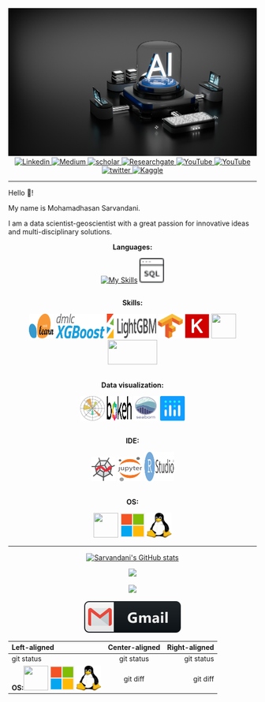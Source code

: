 
  <div align="center">
  
  <img src="AI.jpeg" width="600" height="300">
  
  </div>
 
<div align="center">
  
 <a href="https://www.linkedin.com/in/mohamadhasan-sarvandani/">
  <img
    alt="Linkedin"
    src="https://img.shields.io/badge/linkedin-0077B5?logo=linkedin&logoColor=white&style=for-the-badge"
  />
</a>

   <a href="https://medium.com/@mohamadhasan.sarvandani">
  <img
    alt="Medium"
    src="https://img.shields.io/badge/Medium-12100E?style=for-the-badge&logo=medium&logoColor=white"
  />
</a>

  
  <a href="https://scholar.google.com/citations?user=6FDuIJMAAAAJ&hl=en">
  <img
    alt="scholar"
    src="https://img.shields.io/badge/Google_Scholar-4285F4?style=for-the-badge&logo=google-scholar&logoColor=white"
  />
</a>

<a href="https://www.researchgate.net/profile/Mohamadhasan-Sarvandani">
  <img
    alt="Researchgate"
    src="https://img.shields.io/badge/Researchgate-3DDC84?style=for-the-badge&logo=researchgate&logoColor=white"
  />
</a>
  

<a href="https://www.pinterest.com/Mohamadhasan_Sarvandani/">
  <img
    alt="YouTube"
    src="https://img.shields.io/badge/Pinterest-FF0000?style=for-the-badge&logo=Pinterest&logoColor=black"
  />
</a>



<a href="https://www.youtube.com/@MohamadhasanSarvandani/featured">
  <img
    alt="YouTube"
    src="https://img.shields.io/badge/YouTube-FF0000?style=for-the-badge&logo=youtube&logoColor=black"
  />
</a>

  <a href="https://twitter.com/M_Sarvandani">
  <img
    alt="twitter"
    src="https://img.shields.io/badge/Twitter-1DA1F2?style=for-the-badge&logo=twitter&logoColor=white"
  />
</a>
  
  
  <a href="https://www.kaggle.com/sarvandani">
  <img
    alt="Kaggle"
    src="https://img.shields.io/badge/Kaggle-20BEFF?style=for-the-badge&logo=Kaggle&logoColor=white"
  />
</a>
  
</div>
 














------------------


 Hello :wave:!

My name is Mohamadhasan Sarvandani.

I am a data scientist-geoscientist with a great passion for innovative ideas and multi-disciplinary solutions.  

<div align="center">
  
**Languages:**

[![My Skills](https://skillicons.dev/icons?i=py,matlab,r&theme=light)](https://skillicons.dev)
<img src='https://github.com/Sarvandani/Data_science_logos/blob/main/sql-language.svg' width="50" height="50"> 

</div>

<div align="center">
  
##
  
**Skills:**

<img src='https://github.com/Sarvandani/Data_science_logos/blob/main/Scikit_learn.svg' width="50" height="50"> 
<img src='https://github.com/Sarvandani/Data_science_logos/blob/main/XGBoost_logo.png' width="100" height="50"> 
<img src='https://github.com/Sarvandani/Data_science_logos/blob/main/LightGBM.svg' width="100" height="50"> 

<img src='https://github.com/Sarvandani/Data_science_logos/blob/main/Tensorflow.svg' width="50" height="50"> 
<img src='https://github.com/Sarvandani/Data_science_logos/blob/main/Keras.svg' width="50" height="50"> 
<img src='https://upload.wikimedia.org/wikipedia/commons/0/0a/MySQL_textlogo.svg' width="50" height="50"> 
<img src='https://upload.wikimedia.org/wikipedia/commons/5/51/Google_Cloud_logo.svg' width="100" height="50"> 

</div>

<div align="center">
  
##

**Data visualization:**


<img src='https://github.com/Sarvandani/Data_science_logos/blob/main/Matplotlib_icon.svg' width="50" height="50"> 
<img src='https://github.com/Sarvandani/Data_science_logos/blob/main/bokeh.svg' width="50" height="50"> 
<img src='https://github.com/Sarvandani/Data_science_logos/blob/main/seaborn.svg' width="50" height="50"> 
<img src='https://github.com/Sarvandani/Data_science_logos/blob/main/plot_ly-icon.svg' width="50" height="50"> 

##

**IDE:**


<img src='https://github.com/Sarvandani/Data_science_logos/blob/main/spyder.svg' width="50" height="50">  
<img src='https://github.com/Sarvandani/Data_science_logos/blob/main/Jupyter_logo.svg' width="50" height="50">  
<img src='https://github.com/Sarvandani/Data_science_logos/blob/main/RStudio_logo.svg' width="60" height="60">

##

**OS:**


<img src='https://upload.wikimedia.org/wikipedia/commons/a/ab/Icon-Mac.svg' width="50" height="50">  
<img src='https://github.com/Sarvandani/Data_science_logos/blob/main/Microsoft.svg' width="50" height="50"> 
<img src='https://github.com/Sarvandani/Data_science_logos/blob/main/linux.svg' width="50" height="50"> 

</div>



<div align="center">

--------------



[![Sarvandani's GitHub stats](https://github-readme-stats.vercel.app/api?username=Sarvandani&theme=radical)](https://github.com/Sarvandani)



  
  
  ![](https://github.com/Sarvandani/gif_terminal/blob/main/terminal.gif)

  
  
  
 ![](https://komarev.com/ghpvc/?username=Sarvandani&style=for-the-badge)
  
  
  <a href="mailto:mohamadian.sarvandani@gmail.com">
    <img 
         alt="Gmail"
         src="https://github.com/MikeCodesDotNET/ColoredBadges/blob/master/svg/social/gmail.svg" 
         style="vertical-align:top margin:6px 4px"
/>
</a>
  
</div>

| Left-aligned | Center-aligned | Right-aligned |
| :---         |     :---:      |          ---: |
| git status   | git status     | git status    |
| **OS:**<img src='https://upload.wikimedia.org/wikipedia/commons/a/ab/Icon-Mac.svg' width="50" height="50">  <img src='https://github.com/Sarvandani/Data_science_logos/blob/main/Microsoft.svg' width="50" height="50"> <img src='https://github.com/Sarvandani/Data_science_logos/blob/main/linux.svg' width="50" height="50">     | git diff       | git diff      |





